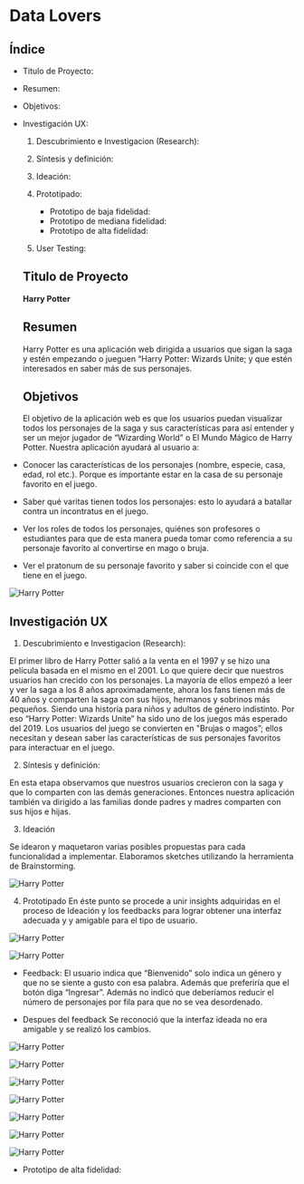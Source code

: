 # Data Lovers

## Índice

* Titulo de Proyecto:
* Resumen:
* Objetivos:
* Investigación UX:

    1. Descubrimiento e Investigacion (Research):
    2. Síntesis y definición:
    3. Ideación:
    4. Prototipado:
     
       * Prototipo de baja fidelidad:
       * Prototipo de mediana fidelidad:
       * Prototipo de alta fidelidad:


    5. User Testing:

  ## Titulo de Proyecto
  **Harry Potter**

  ## Resumen
  Harry Potter es una aplicación web dirigida a usuarios que sigan la saga y estén empezando o jueguen “Harry Potter: Wizards Unite; y que estén interesados en saber más de sus personajes.

  ## Objetivos

  El objetivo de la aplicación web es que los usuarios puedan visualizar todos los personajes de la saga y sus características para así entender y ser un mejor jugador de “Wizarding World” o El Mundo Mágico de Harry Potter. 
  Nuestra aplicación ayudará al usuario a:
* Conocer las características de los personajes (nombre, especie, casa, edad, rol etc.). Porque es importante estar en la casa de su personaje favorito en el juego.
*	Saber qué varitas tienen todos los personajes: esto lo ayudará a batallar contra un incontratus en el juego.
* Ver los roles de todos los personajes, quiénes son profesores o estudiantes para que de esta manera pueda tomar como referencia a su personaje favorito al convertirse en mago o bruja.
* Ver el pratonum de su personaje favorito y saber si coincide con el que tiene en el juego.

![Harry Potter](./src/image/final.jpg)

## Investigación UX
1. Descubrimiento e Investigacion (Research):

El primer libro de Harry Potter salió a la venta en el 1997 y se hizo una película basada en el mismo en el 2001. Lo que quiere decir que nuestros usuarios han crecido con los personajes. La mayoría de ellos empezó a leer y ver la saga a los 8 años aproximadamente, ahora los fans tienen más de 40 años y comparten la saga con sus hijos, hermanos y sobrinos más pequeños. Siendo una historia para niños y adultos de género indistinto. Por eso “Harry Potter: Wizards Unite” ha sido uno de los juegos más esperado del 2019.
 Los usuarios del juego se convierten en "Brujas o magos”; ellos necesitan y desean saber las características de sus personajes favoritos para interactuar en el juego.

2. Síntesis y definición: 

En esta etapa observamos que nuestros usuarios crecieron con la saga y que lo comparten con las demás generaciones. Entonces nuestra aplicación también va dirigido a las familias donde padres y madres comparten con sus hijos e hijas. 

3.	Ideación

Se idearon y maquetaron varias posibles propuestas para cada funcionalidad a implementar. Elaboramos sketches utilizando la herramienta de Brainstorming.

![Harry Potter](./src/image/sketching.jpg)

4.	Prototipado
En éste punto se procede a unir insights adquiridas en el proceso de Ideación y los feedbacks para lograr obtener una interfaz adecuada y y amigable para el tipo de usuario.

![Harry Potter](./src/image/portada.jpg)

![Harry Potter](./src/image/prototipo.jpg)

* Feedback:
El usuario indica que “Bienvenido” solo indica un género y que no se siente a gusto con esa palabra. Además que preferiría que el botón diga “Ingresar”.
Además no indicó que deberíamos reducir el número de personajes por fila para que no se vea desordenado.

*	Despues del feedback
Se reconoció que la interfaz ideada no era amigable y se realizó los cambios. 

![Harry Potter](./src/image/portada2.jpeg)

![Harry Potter](./src/image/prototipo11.jpeg)

![Harry Potter](./src/image/prototipo1.jpg)

![Harry Potter](./src/image/prototipo3.jpg)

![Harry Potter](./src/image/prototipo3.jpg)

![Harry Potter](./src/image/respon1.jpg)

![Harry Potter](./src/image/respon2.jpg)

* Prototipo de alta fidelidad:

